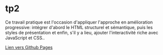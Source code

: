 # tp2
Ce travail pratique est l'occasion d'appliquer l'approche en amélioration progressive: intégrer d'abord le HTML structurel et sémantique, puis les styles de présentation et enfin, s'il y a lieu, ajouter l'interactivité riche avec JavaScript et CSS..

[Lien vers Github Pages](https://christopherbyatt.github.io/tp2/)
